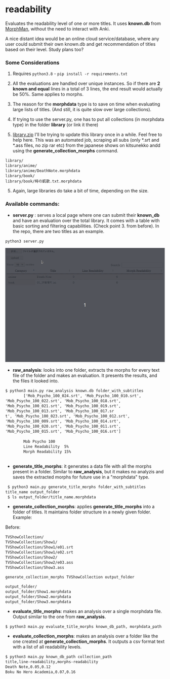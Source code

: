 # readability

Evaluates the readability level of one or more titles. It uses **known.db** from [MorphMan](https://github.com/kaegi/MorphMan), without the need to interact with Anki.

A nice distant idea would be an online cloud service/database, where any user could submit their own known.db and get recommendation of titles based on their level. Study plans too?
### Some Considerations
1. Requires ```python3.8``` - ```pip install -r requirements.txt```
2. All the evaluations are handled over unique instances. So if there are  **2 known and equal** lines in a total of 3 lines, the end result would actually be 50%. Same applies to morphs.

3. The reason for the **morphdata** type is to save on time when evaluating large lists of titles. (And still, it is quite slow over large collections).

4. If trying to use the server.py, one has to put all collections (in morphdata type) in the folder **library** (or link it there)
5. [library.zip](https://mega.nz/file/4g01DQhC#HFjj8kigRwphNPvNXnPwVx5ZCHsF5KcosO4giZopkek) I'll be trying to update this library once in a while. Feel free to help here. This was an automated job, scraping all subs (only *.srt and *.ass files, no zip rar etc) from the japanese shows on kitsunekko andd using the **generate_collection_morphs** command.

```
library/
library/anime/
library/anime/DeathNote.morphdata
library/book/
library/book/時の凱歌.txt.morphdata
```

5. Again, large libraries do take a bit of time, depending on the size.

### Available commands:
* **server.py** : serves a local page where one can submit their **known_db** and have an evaluation over the total library. It comes with a table with basic sorting and filtering capabilities. (Check point 3. from before). In the repo, there are two titles as an example.
```
python3 server.py
```

![demo](static/demo.gif)

* **raw_analysis**: looks into one folder, extracts the morphs for every text file of the folder and makes an evaluation. It presents the results, and the files it looked into.
```
$ python3 main.py raw_analysis known.db folder_with_subtitles
        ['Mob_Psycho_100_024.srt', 'Mob_Psycho_100_010.srt', 'Mob_Psycho_100_022.srt', 'Mob_Psycho_100_018.srt', 'Mob_Psycho_100_021.srt', 'Mob_Psycho_100_019.srt', 'Mob_Psycho_100_013.srt', 'Mob_Psycho_100_017.sr
t', 'Mob_Psycho_100_023.srt', 'Mob_Psycho_100_012.srt', 'Mob_Psycho_100_009.srt', 'Mob_Psycho_100_014.srt', 'Mob_Psycho_100_020.srt', 'Mob_Psycho_100_011.srt', 'Mob_Psycho_100_015.srt', 'Mob_Psycho_100_016.srt']

        Mob Psycho 100
        Line Readability  5%
        Morph Readability 15%
        
```

* **generate_title_morphs**: it generates a data file with all the morphs present in a folder. Similar to **raw_analysis**, but it makes no analyzis and saves the extracted morphs for future use in a "morphdata" type.
```
 $ python3 main.py generate_title_morphs folder_with_subtitles title_name output_folder
 $ ls output_folder/title_name.morphdata
```

* **generate_collection_morphs**: applies **generate_title_morphs** into a folder of titles. It maintains folder structure in a newly given folder. Example:

Before:
```
TVShowCollection/
TVShowCollection/Show1/
TVShowCollection/Show1/e01.srt
TVShowCollection/Show1/e02.srt
TVShowCollection/Show2/
TVShowCollection/Show2/e03.ass
TVShowCollection/Show3.ass
```
```
generate_collection_morphs TVShowCollection output_folder
```
```
output_folder/
output_folder/Show1.morphdata
output_folder/Show2.morphdata
output_folder/Show3.morphdata
```

* **evaluate_title_morphs**: makes an analysis over a single morphdata file. Output similar to the one from **raw_analysis**.
```
$ python3 main.py evaluate_title_morphs known_db_path, morphdata_path
```
* **evaluate_collection_morphs**: makes an analysis over a folder like the one created at **generate_collection_morphs**. It outputs a csv format text with a list of all readability levels.
```
$ python3 main.py known_db_path collection_path
title,line-readability,morphs-readability
Death Note,0.05,0.12
Boku No Hero Academia,0.07,0.16
```

